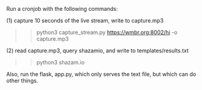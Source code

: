 Run a cronjob with the following commands:

(1) capture 10 seconds of the live stream, write to capture.mp3
>> python3 capture_stream.py https://wmbr.org:8002/hi -o capture.mp3



(2) read capture.mp3, query shazamio, and write to templates/results.txt
>> python3 shazam.io


Also, run the flask, app.py, which only serves the text file, but which can do other things.

